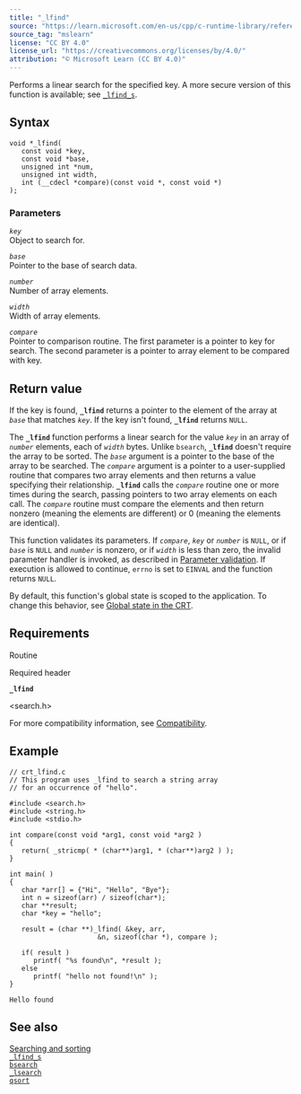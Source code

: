 ```yaml
---
title: "_lfind"
source: "https://learn.microsoft.com/en-us/cpp/c-runtime-library/reference/lfind?view=msvc-170"
source_tag: "mslearn"
license: "CC BY 4.0"
license_url: "https://creativecommons.org/licenses/by/4.0/"
attribution: "© Microsoft Learn (CC BY 4.0)"
---
```

Performs a linear search for the specified key. A more secure version of this function is available; see [`_lfind_s`](https://learn.microsoft.com/en-us/cpp/c-runtime-library/reference/lfind-s?view=msvc-170).

## Syntax

```
void *_lfind(
   const void *key,
   const void *base,
   unsigned int *num,
   unsigned int width,
   int (__cdecl *compare)(const void *, const void *)
);
```

### Parameters

_`key`_  
Object to search for.

_`base`_  
Pointer to the base of search data.

_`number`_  
Number of array elements.

_`width`_  
Width of array elements.

_`compare`_  
Pointer to comparison routine. The first parameter is a pointer to key for search. The second parameter is a pointer to array element to be compared with key.

## Return value

If the key is found, **`_lfind`** returns a pointer to the element of the array at _`base`_ that matches _`key`_. If the key isn't found, **`_lfind`** returns `NULL`.

The **`_lfind`** function performs a linear search for the value _`key`_ in an array of _`number`_ elements, each of _`width`_ bytes. Unlike `bsearch`, **`_lfind`** doesn't require the array to be sorted. The _`base`_ argument is a pointer to the base of the array to be searched. The _`compare`_ argument is a pointer to a user-supplied routine that compares two array elements and then returns a value specifying their relationship. **`_lfind`** calls the _`compare`_ routine one or more times during the search, passing pointers to two array elements on each call. The _`compare`_ routine must compare the elements and then return nonzero (meaning the elements are different) or 0 (meaning the elements are identical).

This function validates its parameters. If _`compare`_, _`key`_ or _`number`_ is `NULL`, or if _`base`_ is `NULL` and _`number`_ is nonzero, or if _`width`_ is less than zero, the invalid parameter handler is invoked, as described in [Parameter validation](https://learn.microsoft.com/en-us/cpp/c-runtime-library/parameter-validation?view=msvc-170). If execution is allowed to continue, `errno` is set to `EINVAL` and the function returns `NULL`.

By default, this function's global state is scoped to the application. To change this behavior, see [Global state in the CRT](https://learn.microsoft.com/en-us/cpp/c-runtime-library/global-state?view=msvc-170).

## Requirements

Routine

Required header

**`_lfind`**

<search.h>

For more compatibility information, see [Compatibility](https://learn.microsoft.com/en-us/cpp/c-runtime-library/compatibility?view=msvc-170).

## Example

```
// crt_lfind.c
// This program uses _lfind to search a string array
// for an occurrence of "hello".

#include <search.h>
#include <string.h>
#include <stdio.h>

int compare(const void *arg1, const void *arg2 )
{
   return( _stricmp( * (char**)arg1, * (char**)arg2 ) );
}

int main( )
{
   char *arr[] = {"Hi", "Hello", "Bye"};
   int n = sizeof(arr) / sizeof(char*);
   char **result;
   char *key = "hello";

   result = (char **)_lfind( &key, arr,
                      &n, sizeof(char *), compare );

   if( result )
      printf( "%s found\n", *result );
   else
      printf( "hello not found!\n" );
}
```

```
Hello found
```

## See also

[Searching and sorting](https://learn.microsoft.com/en-us/cpp/c-runtime-library/searching-and-sorting?view=msvc-170)  
[`_lfind_s`](https://learn.microsoft.com/en-us/cpp/c-runtime-library/reference/lfind-s?view=msvc-170)  
[`bsearch`](https://learn.microsoft.com/en-us/cpp/c-runtime-library/reference/bsearch?view=msvc-170)  
[`_lsearch`](https://learn.microsoft.com/en-us/cpp/c-runtime-library/reference/lsearch?view=msvc-170)  
[`qsort`](https://learn.microsoft.com/en-us/cpp/c-runtime-library/reference/qsort?view=msvc-170)